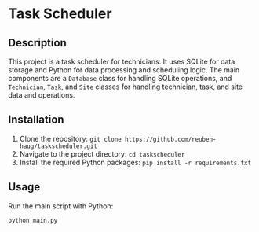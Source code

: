# Task Scheduler

## Description

This project is a task scheduler for technicians. It uses SQLite for data storage and Python for data processing and scheduling logic. The main components are a `Database` class for handling SQLite operations, and `Technician`, `Task`, and `Site` classes for handling technician, task, and site data and operations.

## Installation

1. Clone the repository: `git clone https://github.com/reuben-haug/taskscheduler.git`
2. Navigate to the project directory: `cd taskscheduler`
3. Install the required Python packages: `pip install -r requirements.txt`

## Usage

Run the main script with Python:

```bash
python main.py